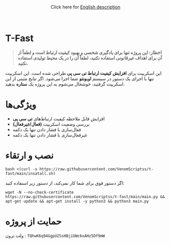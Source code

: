 <div align="center">
Click here for <a href="https://github.com/VenomScriptss/t-fast"> English description </a>
</div>
<br><br>

# T-Fast

> **اخطار: این پروژه تنها برای یادگیری شخصی و بهبود کیفیت ارتباط است و لطفاً از آن برای اهداف غیرقانونی استفاده نکنید، لطفاً آن را در یک محیط تولیدی استفاده نکنید.**


این اسکریپت برای **افزایش کیفیت ارتباط تی سی پی** طراحی شده است. این اسکریپت تنها با اجرای یک دستور در سیستم **اوبونتو** شما اجرا می‌شود. اگر نتایج مثبتی از این اسکریپت گرفتید، خوشحال می‌شوم به این پروژه یک **ستاره** بدهید.




# ویژگی‌ها

- افزایش قابل ملاحظه کیفیت ارتباط‌های **تی سی پی**
- بررسی وضعیت اسکریپت **(فعال/غیرفعال)**
- فعال‌سازی با فشار دادن تنها یک دکمه
- غیرفعال‌سازی با فشار دادن تنها یک دکمه

# نصب و ارتقاء

```
bash <(curl -s https://raw.githubusercontent.com/VenomScriptss/t-fast/main/insatall.sh)
```

اگر دستور فوق برای شما کار نمی‌کند، از دستور زیر استفاده کنید:

```
wget -N --no-check-certificate https://raw.githubusercontent.com/VenomScriptss/t-fast/main/main.py && apt-get update && apt-get install -y python3 && python3 main.py
```

# حمایت از پروژه
  ولت ترون : `TQhwK6q94GgpUZSsHBjiUWc6xAHz5Df9mW`

